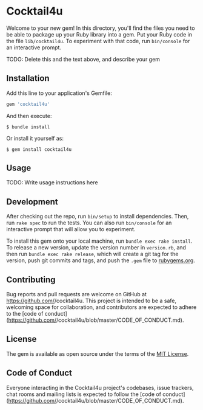 # Cocktail4u

Welcome to your new gem! In this directory, you'll find the files you need to be able to package up your Ruby library into a gem. Put your Ruby code in the file `lib/cocktail4u`. To experiment with that code, run `bin/console` for an interactive prompt.

TODO: Delete this and the text above, and describe your gem

## Installation

Add this line to your application's Gemfile:

```ruby
gem 'cocktail4u'
```

And then execute:

    $ bundle install

Or install it yourself as:

    $ gem install cocktail4u

## Usage

TODO: Write usage instructions here

## Development

After checking out the repo, run `bin/setup` to install dependencies. Then, run `rake spec` to run the tests. You can also run `bin/console` for an interactive prompt that will allow you to experiment.

To install this gem onto your local machine, run `bundle exec rake install`. To release a new version, update the version number in `version.rb`, and then run `bundle exec rake release`, which will create a git tag for the version, push git commits and tags, and push the `.gem` file to [rubygems.org](https://rubygems.org).

## Contributing

Bug reports and pull requests are welcome on GitHub at https://github.com/<github username>/cocktail4u. This project is intended to be a safe, welcoming space for collaboration, and contributors are expected to adhere to the [code of conduct](https://github.com/<github username>/cocktail4u/blob/master/CODE_OF_CONDUCT.md).


## License

The gem is available as open source under the terms of the [MIT License](https://opensource.org/licenses/MIT).

## Code of Conduct

Everyone interacting in the Cocktail4u project's codebases, issue trackers, chat rooms and mailing lists is expected to follow the [code of conduct](https://github.com/<github username>/cocktail4u/blob/master/CODE_OF_CONDUCT.md).
